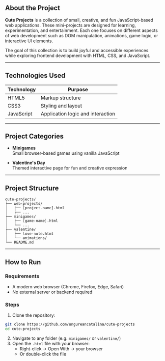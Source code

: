 ## About the Project

**Cute Projects** is a collection of small, creative, and fun JavaScript-based web applications. These mini-projects are designed for learning, experimentation, and entertainment. Each one focuses on different aspects of web development such as DOM manipulation, animations, game logic, or interactive UI elements.

The goal of this collection is to build joyful and accessible experiences while exploring frontend development with HTML, CSS, and JavaScript.

---

## Technologies Used

| Technology | Purpose                         |
|------------|----------------------------------|
| HTML5      | Markup structure                 |
| CSS3       | Styling and layout               |
| JavaScript | Application logic and interaction |

---

## Project Categories

- **Minigames**  
  Small browser-based games using vanilla JavaScript

- **Valentine's Day**  
  Themed interactive page for fun and creative expression

---

## Project Structure

```
cute-projects/
├── web-projects/
│   ├── [project-name].html
│   ├── ...
├── minigames/
│   ├── [game-name].html
│   └── ...
├── valentine/
│   ├── love-note.html
│   └── animations/
└── README.md
```

---

## How to Run

### Requirements
- A modern web browser (Chrome, Firefox, Edge, Safari)
- No external server or backend required

### Steps

1. Clone the repository:
```bash
git clone https://github.com/ungureancatalina/cute-projects
cd cute-projects
```

2. Navigate to any folder (e.g. `minigames/` or `valentine/`)  
3. Open the `.html` file with your browser:
   - Right-click → Open With → your browser  
   - Or double-click the file

